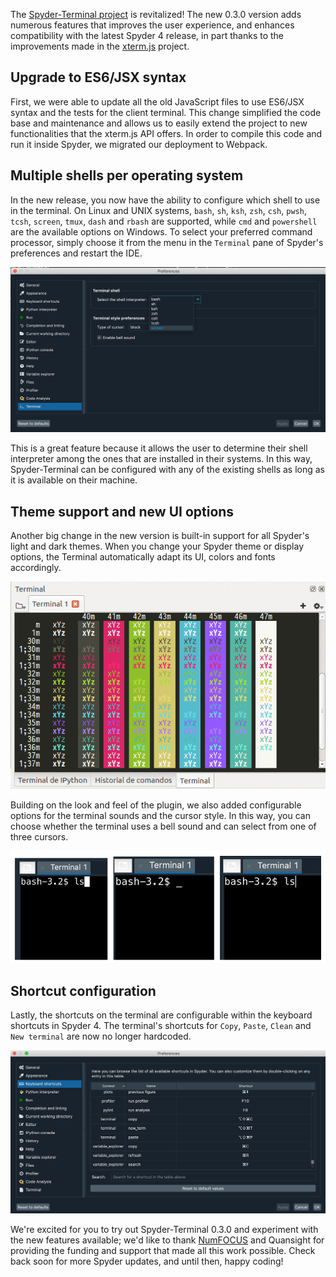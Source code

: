 <!--
.. title: Creating the ultimate terminal experience in Spyder 4 with Spyder-Terminal
.. slug: creating-the-ultimate-terminal-experience-in-Spyder-4-with-Spyder-Terminal
.. date: 2020-02-14 14:00:00 UTC-05:00
.. author: Stephannie Jimenez
.. tags: Labs, Spyder
.. category:
.. link:
.. description:
.. type: text
-->

The [Spyder-Terminal project](https://github.com/spyder-ide/Spyder-Terminal) is revitalized! The new 0.3.0 version adds numerous features that improves the user experience, and enhances compatibility with the latest Spyder 4 release, in part thanks to the improvements made in the [xterm.js](https://xtermjs.org/) project.

<!-- TEASER_END -->

## Upgrade to ES6/JSX syntax

First, we were able to update all the old JavaScript files to use ES6/JSX syntax and the tests for the client terminal. This change simplified the code base and maintenance and allows us to easily extend the project to new functionalities that the xterm.js API offers. In order to compile this code and run it inside Spyder, we migrated our deployment to Webpack.

## Multiple shells per operating system
In the new release, you now have the ability to configure which shell to use in the terminal. On Linux and UNIX systems, `bash`, `sh`, `ksh`, `zsh`, `csh`, `pwsh`, `tcsh`, `screen`, `tmux`, `dash` and `rbash` are supported, while `cmd` and `powershell` are the available options on Windows. To select your preferred command processor, simply choose it from the menu in the `Terminal` pane of Spyder's preferences and restart the IDE.

![UNIX shell options for starting the terminal](/images/Spyder-Terminal/shells.png)

This is a great feature because it allows the user to determine their shell interpreter among the ones that are installed in their systems. In this way, Spyder-Terminal can be configured with any of the existing shells as long as it is available on their machine.

## Theme support and new UI options

Another big change in the new version is built-in support for all Spyder's light and dark themes. When you change your Spyder theme or display options, the Terminal automatically adapt its UI, colors and fonts accordingly.

![Spyder-Terminal new themes](/images/Spyder-Terminal/terminal-colors.gif)

Building on the look and feel of the plugin, we also added configurable options for the terminal sounds and the cursor style. In this way, you can choose whether the terminal uses a bell sound and can select from one of three cursors.

![Cursor options for Spyder-Terminal](/images/Spyder-Terminal/cursor-style.png)

## Shortcut configuration

Lastly, the shortcuts on the terminal are configurable within the keyboard shortcuts in Spyder 4. The terminal's shortcuts for `Copy`, `Paste`, `Clean` and `New terminal` are now no longer hardcoded.

![Configurable shortcuts for the Terminal inside Spyder 4](/images/Spyder-Terminal/shortcuts.png)

We're excited for you to try out Spyder-Terminal 0.3.0 and experiment with the new features available; we'd like to thank [NumFOCUS](https://numfocus.org/) and Quansight for providing the funding and support that made all this work possible. Check back soon for more Spyder updates, and until then, happy coding!
